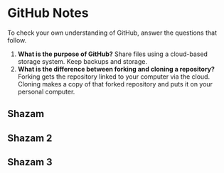 # GitHub Notes

To check your own understanding of GitHub, answer the questions that follow.

1. **What is the purpose of GitHub?** Share files using a cloud-based storage system. Keep backups and storage. 
1. **What is the difference between forking and cloning a repository?** Forking gets the repository linked to your computer via the cloud. Cloning makes a copy of that forked repository and puts it on your personal computer. 

## Shazam 
## Shazam 2
## Shazam 3
